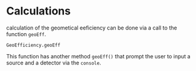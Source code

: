 # Calculations

calculation of the geometical eeficiency can be done via a call to the function `geoEff`.
```@docs
GeoEfficiency.geoEff
```
This function has another method `geoEff()` that prompt the user to input a source and a detector via the `console`.